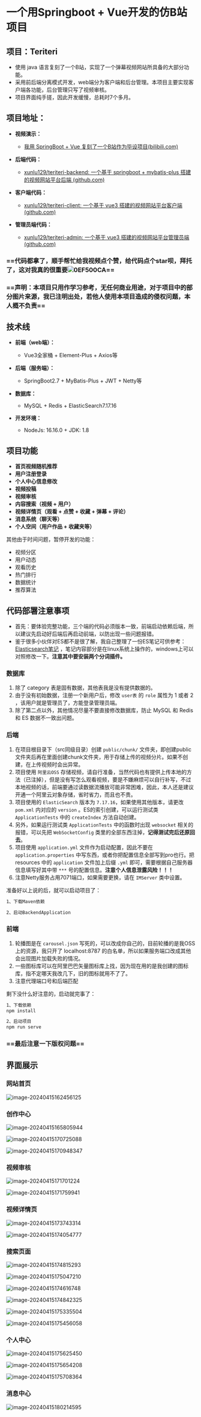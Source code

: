 # 一个用Springboot + Vue开发的仿B站项目



## 项目：Teriteri

- 使用 java 语言复刻了一个B站，实现了一个弹幕视频网站所具备的大部分功能。
- 采用前后端分离模式开发，web端分为客户端和后台管理。本项目主要实现客户端各功能，后台管理只写了视频审核。
- 项目界面纯手搓，因此开发缓慢，总耗时7个多月。



## 项目地址：

- **视频演示：**
  - [我用 SpringBoot + Vue 复刻了一个B站作为毕设项目(bilibili.com)](https://www.bilibili.com/video/BV1pM4m1D7Vt)

- **后端代码：**
  - [xunlu129/teriteri-backend: 一个基于 springboot + mybatis-plus 搭建的视频网站平台后端 (github.com)](https://github.com/xunlu129/teriteri-backend)

- **客户端代码：**
  - [xunlu129/teriteri-client: 一个基于 vue3 搭建的视频网站平台客户端 (github.com)](https://github.com/xunlu129/teriteri-client)

- **管理员端代码：**
  - [xunlu129/teriteri-admin: 一个基于 vue3 搭建的视频网站平台管理员端 (github.com)](https://github.com/xunlu129/teriteri-admin)

### ==**代码都拿了，顺手帮忙给我视频点个赞，给代码点个star呗，拜托了，这对我真的很重要![0EF500CA](README.assets/0EF500CA.png)**==

### ==**声明：本项目只用作学习参考，无任何商业用途，对于项目中的部分图片来源，我已注明出处，若他人使用本项目造成的侵权问题，本人概不负责**==



## 技术线

- **前端（web端）：**
  - Vue3全家桶 + Element-Plus + Axios等

- **后端（服务端）：**
  - SpringBoot2.7 + MyBatis-Plus + JWT + Netty等

- **数据库：**
  - MySQL + Redis + ElasticSearch7.17.16

- **开发环境：**
  - NodeJs: 16.16.0 + JDK: 1.8



## 项目功能

- **首页视频随机推荐**
- **用户注册登录**
- **个人中心信息修改**
- **视频投稿**
- **视频审核**
- **内容搜索（视频 + 用户）**
- **视频详情页（观看 + 点赞 + 收藏 + 弹幕 + 评论）**
- **消息系统（聊天等）**
- **个人空间（用户作品 + 收藏夹等）**

其他由于时间问题，暂停开发的功能：

- 视频分区
- 用户动态
- 观看历史
- 热门排行
- 数据统计
- 推荐算法



## 代码部署注意事项

- 首先：要体验完整功能，三个端的代码必须版本一致，前端启动依赖后端，所以建议先启动好后端后再启动前端，以防出现一些问题报错。
- 鉴于很多小伙伴对ES都不是很了解，我自己整理了一份ES笔记可供参考：[Elasticsearch笔记](./elasticsearch.md) ，笔记内容部分是在linux系统上操作的，windows上可以对照修改一下。**注意其中要安装两个分词插件。**

### 数据库

1. 除了 category 表是固有数据，其他表我是没有提供数据的。
2. 由于没有初始数据，注册一个新用户后，修改 `user表` 的 `role` 属性为 1 或者 2 ，该用户就是管理员了，方能登录管理员端。
3. 除了第二点以外，其他情况尽量不要直接修改数据库，防止 MySQL 和 Redis 和 ES 数据不一致出问题。

### 后端

1. 在项目根目录下（src同级目录）创建 `public/chunk/` 文件夹，即创建public文件夹后再在里面创建chunk文件夹，用于存储上传的视频分片。如果不创建，在上传视频时会出异常。
2. 项目使用 `阿里云OSS` 存储视频，请自行准备，当然代码也有提供上传本地的方法（已注掉），但是没有写怎么观看视频，要是不嫌麻烦可以自行补写，不过本地视频的话，前端要通过读数据流播放可能非常困难，因此，本人还是建议开通一个阿里云对象存储，省时省力，而且也不贵。
3. 项目使用的 `ElasticSearch` 版本为 `7.17.16`，如果使用其他版本，请更改 `pom.xml` 内对应的 `version` 。ES的索引创建，可以运行测试类 `ApplicationTests` 中的 `createIndex` 方法自动创建。
4. 另外，如果运行测试类 `ApplicationTests` 中的函数时出现 `websocket` 相关的报错，可以先把 `WebSocketConfig` 类里的全部东西注掉，**记得测试完后还原回去**。
5. 项目使用 `application.yml` 文件作为启动配置，因此不要在 `application.properties` 中写东西，或者你把配置信息全部写到pro也行。把 resources 中的 `application` 文件加上后缀 `.yml` 即可，需要根据自己服务器信息填写好其中带 `***` 号的配置信息。**注意个人信息泄露风险！！！**
6. 注意Netty服务占用7071端口，如果需要更换，请在 `IMServer` 类中设置。

准备好以上说的后，就可以启动项目了：

```bash
1、下载Maven依赖

2、启动BackendApplication
```

### 前端

1. 轮播图是在 `carousel.json` 写死的，可以改成你自己的，目前轮播的是我OSS上的资源，我只开了 localhost:8787 的白名单，所以如果服务端口改成其他会出现图片加载失败的情况。
2. 一些图标库可以在阿里巴巴矢量图标库上找，因为现在用的是我创建的图标库，指不定哪天我改几下，旧的图标就用不了了。
3. 注意代理端口号和后端匹配

剩下没什么好注意的，启动就完事了：

```bash
1、下载依赖
npm install

2、启动项目
npm run serve
```

### ==**最后注意一下版权问题**==



## 界面展示

### 网站首页

![image-20240415162456125](README.assets/image-20240415162456125.png)

### 创作中心

![image-20240415165805944](README.assets/image-20240415165805944.png)

![image-20240415170725088](README.assets/image-20240415170725088.png)

![image-20240415170948347](README.assets/image-20240415170948347.png)

### 视频审核

![image-20240415171701224](README.assets/image-20240415171701224.png)

![image-20240415171759941](README.assets/image-20240415171759941.png)

### 视频详情页

![image-20240415173743314](README.assets/image-20240415173743314.png)

![image-20240415174054777](README.assets/image-20240415174054777.png)

### 搜索页面

![image-20240415174815293](README.assets/image-20240415174815293.png)

![image-20240415175047210](README.assets/image-20240415175047210.png)

![image-20240415174616748](README.assets/image-20240415174616748.png)

![image-20240415174842325](README.assets/image-20240415174842325.png)

![image-20240415175335504](README.assets/image-20240415175335504.png)

![image-20240415175456058](README.assets/image-20240415175456058.png)

### 个人中心

![image-20240415175625450](README.assets/image-20240415175625450.png)

![image-20240415175654208](README.assets/image-20240415175654208.png)

![image-20240415175708364](README.assets/image-20240415175708364.png)

### 消息中心

![image-20240415180214595](README.assets/image-20240415180214595.png)